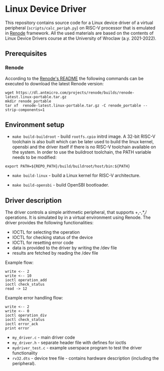 # Linux Device Driver

This repository contains source code for a Linux device driver of a virtual peripheral (`scripts/calc_periph.py`) on RISC-V processor that is emulated in [Renode](https://github.com/renode/renode) framework. All the used materials are based on the contents of Linux Device Drivers course at the University of Wroclaw (a.y. 2021-2022).

## Prerequisites

### Renode
According to the [Renode's README](https://github.com/renode/renode/blob/master/README.rst#installation) the following commands can be executed to download the latest Renode version:
```
wget https://dl.antmicro.com/projects/renode/builds/renode-latest.linux-portable.tar.gz
mkdir renode_portable
tar xf  renode-latest.linux-portable.tar.gz -C renode_portable --strip-components=1
```

## Environment setup
* `make build-buildroot` - build `rootfs.cpio` initrd image. A 32-bit RISC-V toolchain is also built which can be later used to build the linux kernel, opensbi and the driver itself if there is no RISC-V toolchain available on the system. In order to use the buildroot toolchain, the PATH variable needs to be modified:
```
export PATH=${REPO_PATH}/build/buildroot/host/bin:${PATH}
```

* `make build-linux` - build a Linux kernel for RISC-V architecture.

* `make build-opensbi` - build OpenSBI bootloader.

## Driver description

The driver controls a simple arithmetic peripheral, that supports +,-,*,/ operations. It is simulated by in a virtual environment using Renode. The driver provides the following functionalities:

* IOCTL for selecting the operation
* IOCTL for checking status of the device
* IOCTL for resetting error code
* data is provided to the driver by writing the /dev file
* results are fetched by reading the /dev file

Example flow:
```
write <-- 2
write <-- 10
ioctl operation_add
ioctl check_status
read -> 12
```
Example error handling flow:
```
write <-- 2
write <-- 0
ioctl operation_div
ioctl check_status
ioctl error_ack
print error
```

* ```my_driver.c``` - main driver code
* ```my_driver.h``` - separate header file with defines for ioctls
* ```mydriver_test.c``` -  example userspace program to test the driver functionality
* ```rv32.dts``` - device tree file - contains hardware description (including the peripheral).
